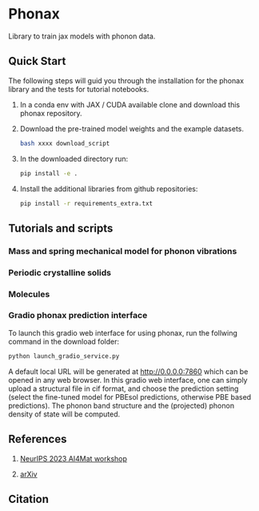 # Phonax

Library to train jax models with phonon data.


## Quick Start

The following steps will guid you through the installation for the phonax library and the tests for tutorial notebooks.

1. In a conda env with JAX / CUDA available clone and download this phonax repository.

2. Download the pre-trained model weights and the example datasets.
    ```bash
    bash xxxx download_script
    ```

3. In the downloaded directory run:
    ```bash
    pip install -e .
    ```
4. Install the additional libraries from github repositories:
    ```bash
    pip install -r requirements_extra.txt
    ```




## Tutorials and scripts

### Mass and spring mechanical model for phonon vibrations


### Periodic crystalline solids


### Molecules

### Gradio phonax prediction interface


To launch this gradio web interface for using phonax, run the follwing command in the download folder:
```bash
python launch_gradio_service.py
``` 

A default local URL will be generated at http://0.0.0.0:7860 which can be opened in any web browser.
In this gradio web interface, one can simply upload a structural file in cif format, and choose the prediction setting (select the fine-tuned model for PBEsol predictions, otherwise PBE based predictions).
The phonon band structure and the (projected) phonon density of state will be computed.

## References

1. [NeurIPS 2023 AI4Mat workshop](https://openreview.net/forum?id=xxyHjer00Y)

2. [arXiv](https://arxiv.org/)

## Citation


